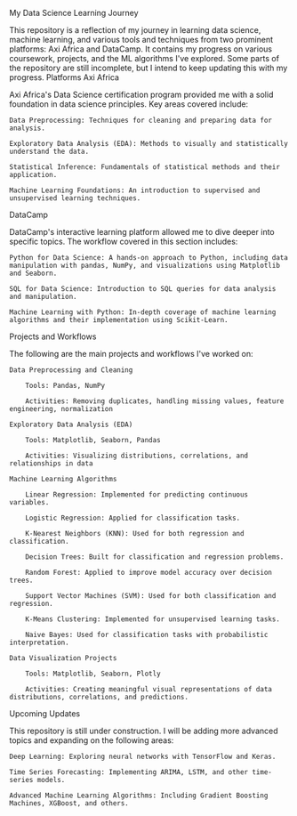 My Data Science Learning Journey

This repository is a reflection of my journey in learning data science, machine learning, and various tools and techniques from two prominent platforms: Axi Africa and DataCamp. It contains my progress on various coursework, projects, and the ML algorithms I've explored. Some parts of the repository are still incomplete, but I intend to keep updating this with my progress.
Platforms
Axi Africa

Axi Africa's Data Science certification program provided me with a solid foundation in data science principles. Key areas covered include:

    Data Preprocessing: Techniques for cleaning and preparing data for analysis.

    Exploratory Data Analysis (EDA): Methods to visually and statistically understand the data.

    Statistical Inference: Fundamentals of statistical methods and their application.

    Machine Learning Foundations: An introduction to supervised and unsupervised learning techniques.

DataCamp

DataCamp's interactive learning platform allowed me to dive deeper into specific topics. The workflow covered in this section includes:

    Python for Data Science: A hands-on approach to Python, including data manipulation with pandas, NumPy, and visualizations using Matplotlib and Seaborn.

    SQL for Data Science: Introduction to SQL queries for data analysis and manipulation.

    Machine Learning with Python: In-depth coverage of machine learning algorithms and their implementation using Scikit-Learn.

Projects and Workflows

The following are the main projects and workflows I've worked on:

    Data Preprocessing and Cleaning

        Tools: Pandas, NumPy

        Activities: Removing duplicates, handling missing values, feature engineering, normalization

    Exploratory Data Analysis (EDA)

        Tools: Matplotlib, Seaborn, Pandas

        Activities: Visualizing distributions, correlations, and relationships in data

    Machine Learning Algorithms

        Linear Regression: Implemented for predicting continuous variables.

        Logistic Regression: Applied for classification tasks.

        K-Nearest Neighbors (KNN): Used for both regression and classification.

        Decision Trees: Built for classification and regression problems.

        Random Forest: Applied to improve model accuracy over decision trees.

        Support Vector Machines (SVM): Used for both classification and regression.

        K-Means Clustering: Implemented for unsupervised learning tasks.

        Naive Bayes: Used for classification tasks with probabilistic interpretation.

    Data Visualization Projects

        Tools: Matplotlib, Seaborn, Plotly

        Activities: Creating meaningful visual representations of data distributions, correlations, and predictions.

Upcoming Updates

This repository is still under construction. I will be adding more advanced topics and expanding on the following areas:

    Deep Learning: Exploring neural networks with TensorFlow and Keras.

    Time Series Forecasting: Implementing ARIMA, LSTM, and other time-series models.

    Advanced Machine Learning Algorithms: Including Gradient Boosting Machines, XGBoost, and others.
